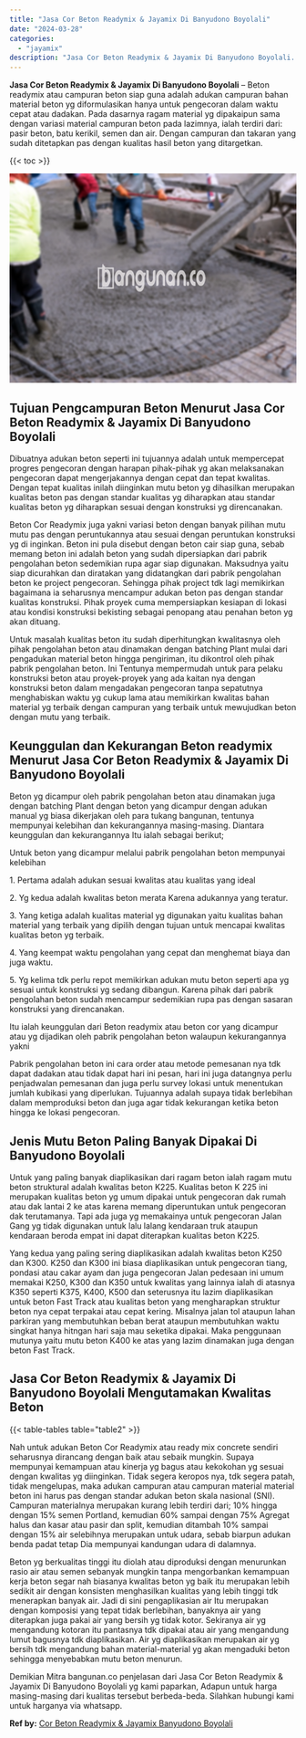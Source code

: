 ```yaml
---
title: "Jasa Cor Beton Readymix & Jayamix Di Banyudono Boyolali"
date: "2024-03-28"
categories: 
  - "jayamix"
description: "Jasa Cor Beton Readymix & Jayamix Di Banyudono Boyolali. Demikian Mitra bangunan.co penjelasan dari Jasa Cor Beton Readymix & Jayamix Di Banyudono Boyolali y..."
---
```


**Jasa Cor Beton Readymix & Jayamix Di Banyudono Boyolali** – Beton readymix atau campuran beton siap guna adalah adukan campuran bahan material beton yg diformulasikan hanya untuk pengecoran dalam waktu cepat atau dadakan. Pada dasarnya ragam material yg dipakaipun sama dengan variasi material campuran beton pada lazimnya, ialah terdiri dari: pasir beton, batu kerikil, semen dan air. Dengan campuran dan takaran yang sudah ditetapkan pas dengan kualitas hasil beton yang ditargetkan.

{{< toc >}}

![Jasa Cor Beton Readymix & Jayamix Di Banyudono Boyolali](/images/jasa-cor-readymix-55.png)

## Tujuan Pengcampuran Beton Menurut Jasa Cor Beton Readymix & Jayamix Di Banyudono Boyolali

Dibuatnya adukan beton seperti ini tujuannya adalah untuk mempercepat progres pengecoran dengan harapan pihak-pihak yg akan melaksanakan pengecoran dapat mengerjakannya dengan cepat dan tepat kwalitas. Dengan tepat kualitas inilah diinginkan mutu beton yg dihasilkan merupakan kualitas beton pas dengan standar kualitas yg diharapkan atau standar kualitas beton yg diharapkan sesuai dengan konstruksi yg direncanakan.

Beton Cor Readymix juga yakni variasi beton dengan banyak pilihan mutu mutu pas dengan peruntukannya atau sesuai dengan peruntukan konstruksi yg di inginkan. Beton ini pula disebut dengan beton cair siap guna, sebab memang beton ini adalah beton yang sudah dipersiapkan dari pabrik pengolahan beton sedemikian rupa agar siap digunakan. Maksudnya yaitu siap dicurahkan dan diratakan yang didatangkan dari pabrik pengolahan beton ke project pengecoran. Sehingga pihak project tdk lagi memikirkan bagaimana ia seharusnya mencampur adukan beton pas dengan standar kualitas konstruksi. Pihak proyek cuma mempersiapkan kesiapan di lokasi atau kondisi konstruksi bekisting sebagai penopang atau penahan beton yg akan dituang.

Untuk masalah kualitas beton itu sudah diperhitungkan kwalitasnya oleh pihak pengolahan beton atau dinamakan dengan batching Plant mulai dari pengadukan material beton hingga pengiriman, itu dikontrol oleh pihak pabrik pengolahan beton. Ini Tentunya mempermudah untuk para pelaku konstruksi beton atau proyek-proyek yang ada kaitan nya dengan konstruksi beton dalam mengadakan pengecoran tanpa sepatutnya menghabiskan waktu yg cukup lama atau memikirkan kwalitas bahan material yg terbaik dengan campuran yang terbaik untuk mewujudkan beton dengan mutu yang terbaik.

## Keunggulan dan Kekurangan Beton readymix Menurut Jasa Cor Beton Readymix & Jayamix Di Banyudono Boyolali

Beton yg dicampur oleh pabrik pengolahan beton atau dinamakan juga dengan batching Plant dengan beton yang dicampur dengan adukan manual yg biasa dikerjakan oleh para tukang bangunan, tentunya mempunyai kelebihan dan kekurangannya masing-masing. Diantara keunggulan dan kekurangannya Itu ialah sebagai berikut;

Untuk beton yang dicampur melalui pabrik pengolahan beton mempunyai kelebihan

1\. Pertama adalah adukan sesuai kwalitas atau kualitas yang ideal

2\. Yg kedua adalah kwalitas beton merata Karena adukannya yang teratur.

3\. Yang ketiga adalah kualitas material yg digunakan yaitu kualitas bahan material yang terbaik yang dipilih dengan tujuan untuk mencapai kwalitas kualitas beton yg terbaik.

4\. Yang keempat waktu pengolahan yang cepat dan menghemat biaya dan juga waktu.

5\. Yg kelima tdk perlu repot memikirkan adukan mutu beton seperti apa yg sesuai untuk konstruksi yg sedang dibangun. Karena pihak dari pabrik pengolahan beton sudah mencampur sedemikian rupa pas dengan sasaran konstruksi yang direncanakan.

Itu ialah keunggulan dari Beton readymix atau beton cor yang dicampur atau yg dijadikan oleh pabrik pengolahan beton walaupun kekurangannya yakni

Pabrik pengolahan beton ini cara order atau metode pemesanan nya tdk dapat dadakan atau tidak dapat hari ini pesan, hari ini juga datangnya perlu penjadwalan pemesanan dan juga perlu survey lokasi untuk menentukan jumlah kubikasi yang diperlukan. Tujuannya adalah supaya tidak berlebihan dalam memproduksi beton dan juga agar tidak kekurangan ketika beton hingga ke lokasi pengecoran.

## Jenis Mutu Beton Paling Banyak Dipakai Di Banyudono Boyolali

Untuk yang paling banyak diaplikasikan dari ragam beton ialah ragam mutu beton struktural adalah kwalitas beton K225. Kualitas beton K 225 ini merupakan kualitas beton yg umum dipakai untuk pengecoran dak rumah atau dak lantai 2 ke atas karena memang diperuntukan untuk pengecoran dak terutamanya. Tapi ada juga yg memakainya untuk pengecoran Jalan Gang yg tidak digunakan untuk lalu lalang kendaraan truk ataupun kendaraan beroda empat ini dapat diterapkan kualitas beton K225.

Yang kedua yang paling sering diaplikasikan adalah kwalitas beton K250 dan K300. K250 dan K300 ini biasa diaplikasikan untuk pengecoran tiang, pondasi atau cakar ayam dan juga pengecoran Jalan pedesaan ini umum memakai K250, K300 dan K350 untuk kwalitas yang lainnya ialah di atasnya K350 seperti K375, K400, K500 dan seterusnya itu lazim diaplikasikan untuk beton Fast Track atau kualitas beton yang mengharapkan struktur beton nya cepat terpakai atau cepat kering. Misalnya jalan tol ataupun lahan parkiran yang membutuhkan beban berat ataupun membutuhkan waktu singkat hanya hitngan hari saja mau seketika dipakai. Maka penggunaan mutunya yaitu mutu beton K400 ke atas yang lazim dinamakan juga dengan beton Fast Track.

## Jasa Cor Beton Readymix & Jayamix Di Banyudono Boyolali Mengutamakan Kwalitas Beton

{{< table-tables table="table2" >}}

Nah untuk adukan Beton Cor Readymix atau ready mix concrete sendiri seharusnya dirancang dengan baik atau sebaik mungkin. Supaya mempunyai kemampuan atau kinerja yg bagus atau kekokohan yg sesuai dengan kwalitas yg diinginkan. Tidak segera keropos nya, tdk segera patah, tidak mengelupas, maka adukan campuran atau campuran material material beton ini harus pas dengan standar adukan beton skala nasional (SNI). Campuran materialnya merupakan kurang lebih terdiri dari; 10% hingga dengan 15% semen Portland, kemudian 60% sampai dengan 75% Agregat halus dan kasar atau pasir dan split, kemudian ditambah 10% sampai dengan 15% air selebihnya merupakan untuk udara, sebab biarpun adukan benda padat tetap Dia mempunyai kandungan udara di dalamnya.

Beton yg berkualitas tinggi itu diolah atau diproduksi dengan menurunkan rasio air atau semen sebanyak mungkin tanpa mengorbankan kemampuan kerja beton segar nah biasanya kwalitas beton yg baik itu merupakan lebih sedikit air dengan konsisten menghasilkan kualitas yang lebih tinggi tdk menerapkan banyak air. Jadi di sini pengaplikasian air Itu merupakan dengan komposisi yang tepat tidak berlebihan, banyaknya air yang diterapkan juga pakai air yang bersih yg tidak kotor. Sekiranya air yg mengandung kotoran itu pantasnya tdk dipakai atau air yang mengandung lumut bagusnya tdk diaplikasikan. Air yg diaplikasikan merupakan air yg bersih tdk mengandung bahan material-material yg akan mengaduki beton sehingga menyebabkan mutu beton menurun.

Demikian Mitra bangunan.co penjelasan dari Jasa Cor Beton Readymix & Jayamix Di Banyudono Boyolali yg kami paparkan, Adapun untuk harga masing-masing dari kualitas tersebut berbeda-beda. Silahkan hubungi kami untuk harganya via whatsapp.

**Ref by:** [Cor Beton Readymix & Jayamix Banyudono Boyolali](https://id.wikipedia.org/wiki/Cor)
